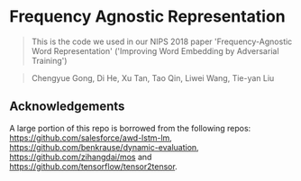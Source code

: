 # Frequency Agnostic Representation
>This is the code we used in our NIPS 2018 paper 'Frequency-Agnostic Word Representation' ('Improving Word Embedding by Adversarial Training')

>Chengyue Gong, Di He, Xu Tan, Tao Qin, Liwei Wang, Tie-yan Liu

## Acknowledgements

A large portion of this repo is borrowed from the following repos:
https://github.com/salesforce/awd-lstm-lm, https://github.com/benkrause/dynamic-evaluation, https://github.com/zihangdai/mos and https://github.com/tensorflow/tensor2tensor.
